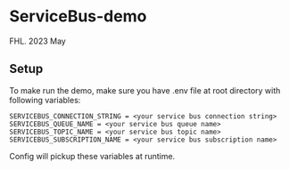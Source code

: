 # ServiceBus-demo
FHL. 2023 May

## Setup 
To make run the demo, make sure you have .env file at root directory with following variables:
```
SERVICEBUS_CONNECTION_STRING = <your service bus connection string>
SERVICEBUS_QUEUE_NAME = <your service bus queue name>
SERVICEBUS_TOPIC_NAME = <your service bus topic name>
SERVICEBUS_SUBSCRIPTION_NAME = <your service bus subscription name>
```

Config will pickup these variables at runtime.
